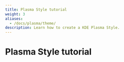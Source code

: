 ```yaml
---
title: Plasma Style tutorial
weight: 3
aliases:
  - /docs/plasma/theme/
description: Learn how to create a KDE Plasma Style.
---
```


# Plasma Style tutorial

